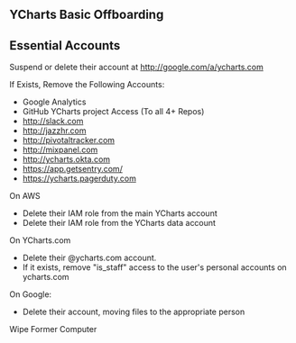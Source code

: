 ## YCharts Basic Offboarding

## Essential Accounts

Suspend or delete their account at http://google.com/a/ycharts.com

If Exists, Remove the Following Accounts:
* Google Analytics
* GitHub YCharts project Access (To all 4+ Repos)
* http://slack.com
* http://jazzhr.com
* http://pivotaltracker.com
* http://mixpanel.com
* http://ycharts.okta.com
* https://app.getsentry.com/
* https://ycharts.pagerduty.com

On AWS
* Delete their IAM role from the main YCharts account
* Delete their IAM role from the YCharts data account

On YCharts.com
* Delete their @ycharts.com account.
* If it exists, remove "is_staff" access to the user's personal accounts on ycharts.com

On Google:
* Delete their account, moving files to the appropriate person

Wipe Former Computer


